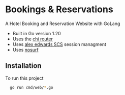 # Bookings & Reservations
A Hotel Booking and Reservation Website with GoLang

- Built in Go version 1.20
- Uses the [chi router](github.com/go-chi/chi/v5)
- Uses [alex edwards SCS](github.com/alexedwards/scs/v2) session managment
- Uses [nosurf](github.com/justinas/nosurf)

## Installation

To run this project

```bash
  go run cmd/web/*.go
```